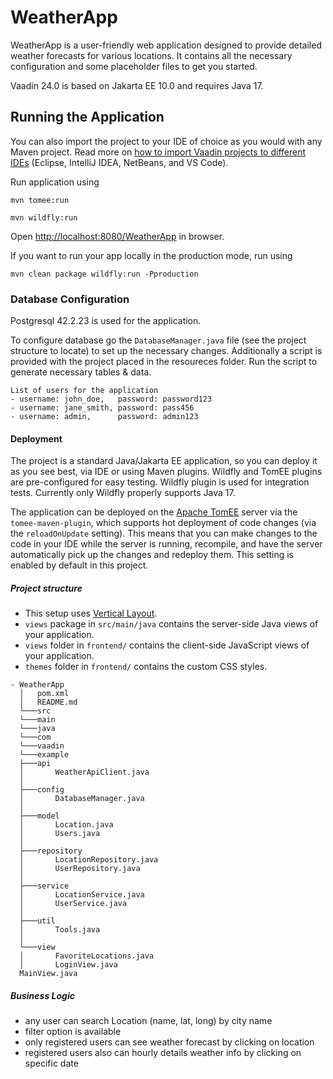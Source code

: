 # WeatherApp

WeatherApp is a user-friendly web application designed to provide detailed weather forecasts for various locations.
It contains all the necessary configuration and some placeholder files to get you started.

Vaadin 24.0 is based on Jakarta EE 10.0 and requires Java 17.

## Running the Application

You can also import the project to your IDE of choice as you would with any
Maven project. Read more on [how to import Vaadin projects to different
IDEs](https://vaadin.com/docs/latest/flow/guide/step-by-step/importing) (Eclipse, IntelliJ IDEA, NetBeans, and VS Code).

Run application using
```
mvn tomee:run
```
```
mvn wildfly:run
```

Open [http://localhost:8080/WeatherApp](http://localhost:8080/WeatherApp) in browser.

If you want to run your app locally in the production mode, run using
```
mvn clean package wildfly:run -Pproduction
```
### Database Configuration
Postgresql 42.2.23 is used for the application.

To configure database go the `DatabaseManager.java` file (see the project structure to locate) to set up the necessary changes.
Additionally a script is provided with the project placed in the resoureces folder.
Run the script to generate necessary tables & data.
```
List of users for the application 
- username: john_doe,   password: password123
- username: jane_smith, password: pass456
- username: admin,      password: admin123
```
#### Deployment

The project is a standard Java/Jakarta EE application, so you can deploy it as you see best, via IDE or using Maven plugins. Wildfly and TomEE plugins are pre-configured for easy testing. Wildfly plugin is used for integration tests. Currently only Wildfly properly supports Java 17.

The application can be deployed on the [Apache TomEE](http://tomee.apache.org/) server via the `tomee-maven-plugin`, which supports hot deployment of code changes (via the `reloadOnUpdate` setting).
This means that you can make changes to the code in your IDE while the server is running, recompile, and have the server automatically pick up the changes and redeploy them.
This setting is enabled by default in this project.

##### Project structure

- This setup uses [Vertical Layout](https://vaadin.com/components/vaadin-vertical-layout).
- `views` package in `src/main/java` contains the server-side Java views of your application.
- `views` folder in `frontend/` contains the client-side JavaScript views of your application.
- `themes` folder in `frontend/` contains the custom CSS styles.
```
- WeatherApp
  │   pom.xml
  │   README.md   
  └───src
  └───main
  └───java
  └───com
  └───vaadin
  └───example
  ├───api
  │       WeatherApiClient.java
  │
  ├───config
  │       DatabaseManager.java
  │
  ├───model
  │       Location.java
  │       Users.java
  │
  ├───repository
  │       LocationRepository.java
  │       UserRepository.java
  │
  ├───service
  │       LocationService.java
  │       UserService.java
  │  
  ├───util
  │       Tools.java
  │
  └───view
  │       FavoriteLocations.java
  │       LoginView.java
  MainView.java

  ```
##### Business Logic
- any user can search Location (name, lat, long) by city name
- filter option is available
- only registered users can see weather forecast by clicking on location
- registered users also can hourly details weather info by clicking on specific date
